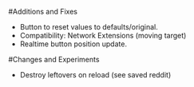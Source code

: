 #Additions and Fixes

- Button to reset values to defaults/original.
- Compatibility: Network Extensions (moving target)
- Realtime button position update.

#Changes and Experiments

- Destroy leftovers on reload (see saved reddit)
